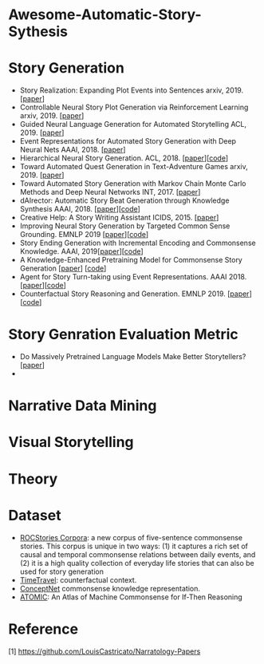 # Awesome-Automatic-Story-Sythesis

# Story Generation  
- Story Realization: Expanding Plot Events into Sentences arxiv, 2019. [[paper](https://arxiv.org/abs/1909.03480)]
- Controllable Neural Story Plot Generation via Reinforcement Learning arxiv, 2019. [[paper](https://arxiv.org/abs/1809.10736)]  
- Guided Neural Language Generation for Automated Storytelling ACL, 2019. [[paper](https://www.aclweb.org/anthology/W19-3405/)]  
- Event Representations for Automated Story Generation with Deep Neural Nets AAAI, 2018. [[paper](https://www.aaai.org/ocs/index.php/AAAI/AAAI18/paper/view/17046/15769)]  
- Hierarchical Neural Story Generation. ACL, 2018.  [[paper](https://arxiv.org/abs/1805.04833)][[code](https://github.com/kevalnagda/StoryGeneration)]  
- Toward Automated Quest Generation in Text-Adventure Games arxiv, 2019. [[paper](https://arxiv.org/abs/1909.06283)]  
- Toward Automated Story Generation with Markov Chain Monte Carlo Methods and Deep Neural Networks INT, 2017. [[paper](https://www.cc.gatech.edu/~riedl/pubs/int17.pdf)]  
- dAIrector: Automatic Story Beat Generation through Knowledge Synthesis AAAI, 2018.  [[paper](https://arxiv.org/abs/1811.03423)][[code](https://github.com/korymath/dairector)] 
- Creative Help: A Story Writing Assistant ICIDS, 2015. [[paper](https://people.ict.usc.edu/gordon/public_html/publications/ICIDS15.PDF)]  
- Improving Neural Story Generation by Targeted Common Sense Grounding. EMNLP 2019 [[paper](https://arxiv.org/pdf/1908.09451.pdf)][[code](https://github.com/calclavia/story-generation)]
- Story Ending Generation with Incremental Encoding and Commonsense Knowledge. AAAI, 2019[[paper](https://arxiv.org/pdf/1808.10113.pdf)][[code](https://github.com/JianGuanTHU/StoryEndGen)]
- A Knowledge-Enhanced Pretraining Model for Commonsense Story Generation [[paper](https://arxiv.org/pdf/2001.05139.pdf)] [[code](https://github.com/JianGuanTHU/CommonsenseStoryGen)]
- Agent for Story Turn-taking using Event Representations. AAAI 2018. [[paper](https://laramartin.net/pub/AAAI18-EventRepresentations.pdf)][[code](https://github.com/lara-martin/ASTER)]  
- Counterfactual Story Reasoning and Generation. EMNLP 2019. [[paper](https://arxiv.org/abs/1909.04076)] [[code](https://github.com/qkaren/Counterfactual-StoryRW)]



# Story Genration Evaluation Metric
- Do Massively Pretrained Language Models Make Better Storytellers? [[paper](https://www.aclweb.org/anthology/K19-1079.pdf)]
- 


# Narrative Data Mining

# Visual Storytelling

# Theory


# Dataset
- [ROCStories Corpora](https://www.cs.rochester.edu/nlp/rocstories/): a new corpus of five-sentence commonsense stories. This corpus is unique in two ways: (1) it captures a rich set of causal and temporal commonsense relations between daily events, and (2) it is a high quality collection of everyday life stories that can also be used for story generation
- [TimeTravel](https://drive.google.com/file/d/150jP5FEHqJD3TmTO_8VGdgqBftTDKn4w/view): counterfactual context.
- [ConceptNet](https://ttic.uchicago.edu/~kgimpel/commonsense.html) commonsense knowledge representation.
- [ATOMIC](https://homes.cs.washington.edu/~msap/atomic/): An Atlas of Machine Commonsense for If-Then Reasoning


# Reference
[1] https://github.com/LouisCastricato/Narratology-Papers
